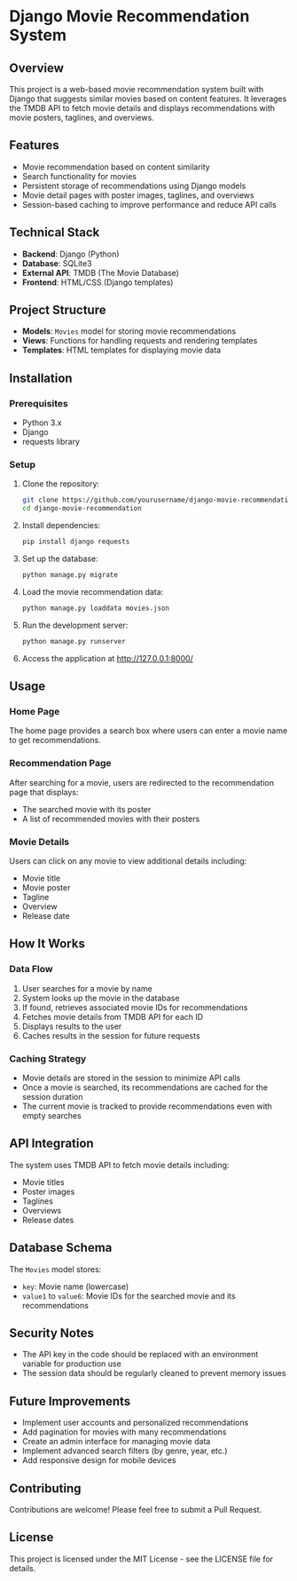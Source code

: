 # Django Movie Recommendation System

## Overview
This project is a web-based movie recommendation system built with Django that suggests similar movies based on content features. It leverages the TMDB API to fetch movie details and displays recommendations with movie posters, taglines, and overviews.

## Features
- Movie recommendation based on content similarity
- Search functionality for movies
- Persistent storage of recommendations using Django models
- Movie detail pages with poster images, taglines, and overviews
- Session-based caching to improve performance and reduce API calls

## Technical Stack
- **Backend**: Django (Python)
- **Database**: SQLite3
- **External API**: TMDB (The Movie Database)
- **Frontend**: HTML/CSS (Django templates)

## Project Structure
- **Models**: `Movies` model for storing movie recommendations
- **Views**: Functions for handling requests and rendering templates
- **Templates**: HTML templates for displaying movie data

## Installation

### Prerequisites
- Python 3.x
- Django
- requests library

### Setup
1. Clone the repository:
   ```bash
   git clone https://github.com/yourusername/django-movie-recommendation.git
   cd django-movie-recommendation
   ```

2. Install dependencies:
   ```bash
   pip install django requests
   ```

3. Set up the database:
   ```bash
   python manage.py migrate
   ```

4. Load the movie recommendation data:
   ```bash
   python manage.py loaddata movies.json
   ```
   
5. Run the development server:
   ```bash
   python manage.py runserver
   ```

6. Access the application at http://127.0.0.1:8000/

## Usage

### Home Page
The home page provides a search box where users can enter a movie name to get recommendations.

### Recommendation Page
After searching for a movie, users are redirected to the recommendation page that displays:
- The searched movie with its poster
- A list of recommended movies with their posters

### Movie Details
Users can click on any movie to view additional details including:
- Movie title
- Movie poster
- Tagline
- Overview
- Release date

## How It Works

### Data Flow
1. User searches for a movie by name
2. System looks up the movie in the database
3. If found, retrieves associated movie IDs for recommendations
4. Fetches movie details from TMDB API for each ID
5. Displays results to the user
6. Caches results in the session for future requests

### Caching Strategy
- Movie details are stored in the session to minimize API calls
- Once a movie is searched, its recommendations are cached for the session duration
- The current movie is tracked to provide recommendations even with empty searches

## API Integration
The system uses TMDB API to fetch movie details including:
- Movie titles
- Poster images
- Taglines
- Overviews
- Release dates

## Database Schema
The `Movies` model stores:
- `key`: Movie name (lowercase)
- `value1` to `value6`: Movie IDs for the searched movie and its recommendations

## Security Notes
- The API key in the code should be replaced with an environment variable for production use
- The session data should be regularly cleaned to prevent memory issues

## Future Improvements
- Implement user accounts and personalized recommendations
- Add pagination for movies with many recommendations
- Create an admin interface for managing movie data
- Implement advanced search filters (by genre, year, etc.)
- Add responsive design for mobile devices

## Contributing
Contributions are welcome! Please feel free to submit a Pull Request.

## License
This project is licensed under the MIT License - see the LICENSE file for details.